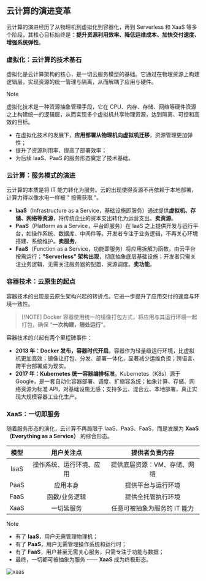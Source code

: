 ## 云计算的演进变革

云计算的演进经历了从物理机到虚拟化到容器化，再到 Serverless 和 XaaS 等多个阶段，其核心目标始终是：**提升资源利用效率、降低运维成本、加快交付速度、增强系统弹性**。

### 虚拟化：云计算的技术基石

虚拟化是云计算架构的核心，是一切云服务模型的基础。它通过在物理资源上构建逻辑层，实现资源的统一管理与隔离，从而解耦了应用与硬件。

>[!NOTE]  
>虚拟化技术是一种资源抽象管理手段，它在 CPU、内存、存储、网络等硬件资源之上构建统一的逻辑层，从而实现多个虚拟机共享物理资源，达到隔离、可控和高效的目标。

- 在虚拟化技术的发展下，**应用部署从物理机向虚拟机迁移**，资源管理更加弹性；
- 提升了资源利用率、提高了部署效率；
- 为后续 IaaS、PaaS 的服务形态奠定了技术基础。

### 云计算：服务模式的演进

云计算的本质是将 IT 能力转化为服务。云的出现使得资源不再依赖于本地部署，计算力得以像水电一样被 " 按需获取 "。

- **IaaS**（Infrastructure as a Service，基础设施即服务）通过提供**虚拟机、存储、网络等资源**，将传统企业的资本支出转化为运营支出。**卖资源**。
- **PaaS**（Platform as a Service，平台即服务）在 IaaS 之上提供开发与运行平台，如操作系统、数据库、中间件等。开发者专注于业务逻辑，不再关心环境搭建、系统维护。**卖服务**。
- **FaaS**（Function as a Service，功能即服务）将应用拆解为函数，由云平台按需运行；**"Serverless" 架构出现**，彻底抽象底层基础设施；开发者只需关注业务逻辑，无需关注服务器的配置、资源调度。**卖功能**。

### 容器技术：云原生的起点

容器技术的出现是云原生架构兴起的转折点。它进一步提升了应用交付的速度与环境一致性。

>[!NOTE] Docker
>容器使用统一的镜像打包方式，将应用与其运行环境一起打包，确保 "**一次构建，随处运行**"。

容器技术的兴起有两个里程碑事件：

- **2013 年：Docker 发布，容器时代开启**。容器作为轻量级运行环境，比虚拟机更加高效；镜像让打包、分发、部署一体化，显著减少运维负担；跨语言、跨平台部署成为现实。
- **2017 年：Kubernetes 统一容器编排标准**。Kubernetes（K8s）源于 Google，是一套自动化容器部署、调度、扩缩容系统；抽象计算、存储、网络资源为标准 API，对基础设施无感；支持多云、混合云、本地部署，真正实现大规模容器工业化生产。

### XaaS：一切即服务

随着服务形态的演化，云计算不再局限于 IaaS、PaaS、FaaS，而是发展为 **XaaS（Everything as a Service）** 的综合形态。

|  模型  |    用户关注点     |     提供者负责内容      |
| :--: | :----------: | :--------------: |
| IaaS | 操作系统、运行环境、应用 | 提供底层资源：VM、存储、网络  |
| PaaS |     应用本身     |    提供平台与运行环境     |
| FaaS |   函数/业务逻辑    |    提供全托管执行环境     |
| XaaS |    一切皆服务     | 任意可被抽象为服务的 IT 能力 |

>[!NOTE]
> - 有了 **IaaS**，用户无需管理物理机；
> - 有了 **PaaS**，用户无需管理操作系统和运行时；
> - 有了 **FaaS**，用户甚至无需关心服务，只需专注于功能与数据；
> - 最终，一切都可被抽象为服务 —— **XaaS** 成为终极形态。

![xaas](https://ceyewan.oss-cn-beijing.aliyuncs.com/typora/xaas-DeUvn0Gb.svg)
